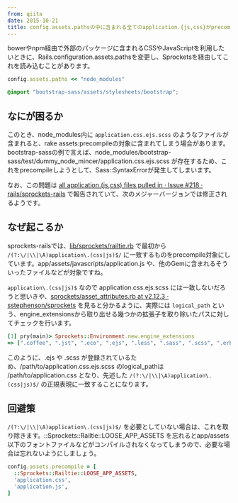 ```yaml
---
from: qiita
date: 2015-10-21
title: config.assets.pathsの中に含まれる全てのapplication.{js,css}がprecompile対象に含まれてしまう問題に対処する
---
```


bowerやnpm経由で外部のパッケージに含まれるCSSやJavaScriptを利用したいときに、Rails.configuration.assets.pathsを変更し、Sprocketsを経由してこれを読み込むことがあります。

```rb
config.assets.paths << "node_modules"
```

```scss
@import "bootstrap-sass/assets/stylesheets/bootstrap";
```

## なにが困るか
このとき、node_modules内に `application.css.ejs.scss` のようなファイルが含まれると、rake assets:precompileの対象に含まれてしまう場合があります。bootstrap-sassの例で言えば、node_modules/bootstrap-sass/test/dummy_node_mincer/application.css.ejs.scss が存在するため、これをprecompileしようとして、Sass::SyntaxErrorが発生してしまいます。

なお、この問題は [all application.(js,css) files pulled in · Issue #218 · rails/sprockets-rails](https://github.com/rails/sprockets-rails/issues/218) で報告されていて、次のメジャーバージョンでは修正されるようです。

## なぜ起こるか
sprockets-railsでは、[lib/sprockets/railtie.rb](https://github.com/rails/sprockets-rails/blob/93a45b1c463a063ec7cf4d160107b67aa3db7a1a/lib/sprockets/railtie.rb#L80) で最初から `/(?:\/|\\|\A)application\.(css|js)$/` に一致するものをprecompile対象にしています。app/assets/javascripts/application.js や、他のGemに含まれるそういったファイルなどが対象ですね。

`application\.(css|js)$` なので application.css.ejs.scss には一致しないだろうと思いきや、[sprockets/asset_attributes.rb at v2.12.3 · sstephenson/sprockets](https://github.com/sstephenson/sprockets/blob/v2.12.3/lib/sprockets/asset_attributes.rb#L49) を見ると分かるように、実際には `logical_path` という、engine_extensionsから取り出せる幾つかの拡張子を取り除いたパスに対してチェックを行います。

```rb
[1] pry(main)> Sprockets::Environment.new.engine_extensions
=> [".coffee", ".jst", ".eco", ".ejs", ".less", ".sass", ".scss", ".erb", ".str"]
```

このように、.ejs や .scss が登録されているため、/path/to/application.css.ejs.scss のlogical_pathは /path/to/application.css となり、先述した `/(?:\/|\\|\A)application\.(css|js)$/` の正規表現に一致することになります。

## 回避策
`/(?:\/|\\|\A)application\.(css|js)$/` を必要としていない場合は、これを取り除きます。::Sprockets::Railtie::LOOSE_APP_ASSETS を忘れるとapp/assets以下のフォントファイルなどがコンパイルされなくなってしまうので、必要な場合は忘れないようにしましょう。

```rb
config.assets.precompile = [
  ::Sprockets::Railtie::LOOSE_APP_ASSETS,
  'application.css',
  'application.js',
]
```
